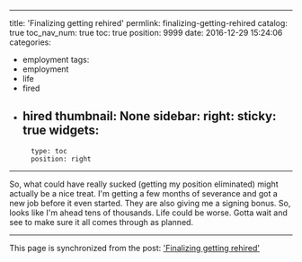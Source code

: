 
---
title: 'Finalizing getting rehired'
permlink: finalizing-getting-rehired
catalog: true
toc_nav_num: true
toc: true
position: 9999
date: 2016-12-29 15:24:06
categories:
- employment
tags:
- employment
- life
- fired
- hired
thumbnail: None
sidebar:
    right:
        sticky: true
widgets:
    -
        type: toc
        position: right
---


So, what could have really sucked (getting my position eliminated) might actually be a nice treat.  I'm getting a few months of severance and got a new job before it even started.  They are also giving me a signing bonus.  So, looks like I'm ahead tens of thousands.  Life could be worse.  Gotta wait and see to make sure it all comes through as planned.

- - -

This page is synchronized from the post: ['Finalizing getting rehired'](https://steemit.com/@aggroed/finalizing-getting-rehired)
